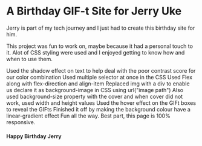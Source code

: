 # A Birthday GIF-t Site for Jerry Uke

Jerry is part of my tech journey and I just had to create this birthday site for him.

This project was fun to work on, maybe because it had a personal touch to it. Alot of CSS styling were used and I enjoyed getting to know how and when to use them.

Used the shadow effect on text to help deal with the poor contrast score for our color combination
Used multiple selector at once in the CSS
Used Flex along with flex-direction and align-item
Replaced img with a div to enable us declare it as background-image in CSS using url("image path")
Also used background-size property with the cover and when cover did not work, used width and height values
Used the hover effect on the GIFt boxes to reveal the GIFts
Finished it off by making the background colour have a linear-gradient effect
Fun all the way. Best part, this page is 100% responsive.

#### Happy Birthday Jerry
